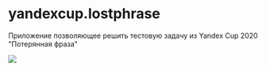 # yandexcup.lostphrase
Приложение позволяющее решить тестовую задачу из Yandex Cup 2020 "Потерянная фраза"

![](example.gif)
